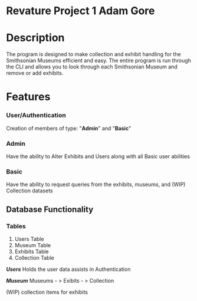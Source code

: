 # Revature Project 1 Adam Gore

# Description
The program is designed to make collection and exhibit handling for the Smithsonian Museums efficient and easy.
The entire program is run through the CLI and allows you to look through each Smithsonian Museum and remove or add exhibits.

# Features
### User/Authentication
Creation of members of type: "**Admin**" and "**Basic**"
### **Admin**
Have the ability to Alter Exhibits and Users along with all Basic user abilities
### **Basic** 
Have the ability to request queries from the exhibits, museums, and (WIP) Collection datasets

## Database Functionality

### **Tables**
1. Users Table
2. Museum Table
3. Exhibits Table
4. Collection Table


***Users*** Holds the user data assists in Authentication


***Museum***
Museums - > Exibits - > Collection


(WIP) collection items for exhibits
